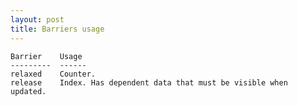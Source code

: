```yaml
---
layout: post
title: Barriers usage
---
```



    Barrier    Usage
    ---------  ------  
    relaxed    Counter.
    release    Index. Has dependent data that must be visible when updated.
